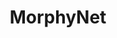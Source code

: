 ---
schema: default
title: MorphyNet
organization: Unitn
notes: >-
  A huge multilingual database for inflectional and derivational morphology,
  covering over 15 languages.
resources:
  - name: MorphyNet multilingual morphological resource
    url: 'https://github.com/kbatsuren/MorphyNet/archive/refs/heads/main.zip'
    format: ''
license: ''
category:
  - Cross-Lingual Datasets
maintainer: Khuyagbaatar Batsuren
maintainer_email: khuyagbaatar.b@gmail.com
tags: ''
provenance: ''
version: '1.0'
dataset_level: Language Level (L1-2)
dataset_access: Open Access
dataset_description: 'http://ukc.disi.unitn.it/index.php/morphynet/'
landing_page: 'https://github.com/kbatsuren/MorphyNet'
---